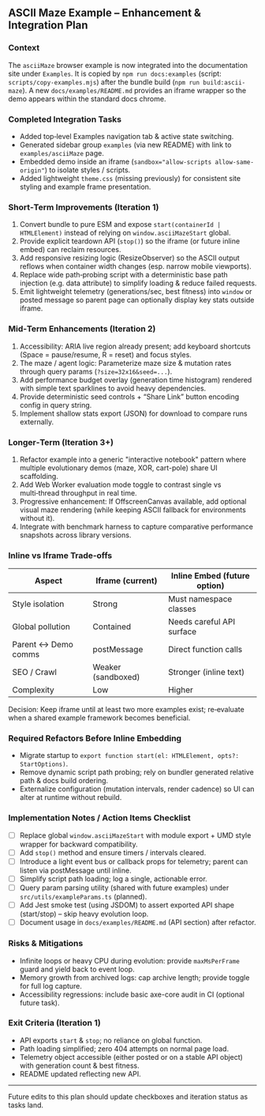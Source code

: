 ## ASCII Maze Example – Enhancement & Integration Plan

### Context
The `asciiMaze` browser example is now integrated into the documentation site under `Examples`. It is copied by `npm run docs:examples` (script: `scripts/copy-examples.mjs`) after the bundle build (`npm run build:ascii-maze`). A new `docs/examples/README.md` provides an iframe wrapper so the demo appears within the standard docs chrome.

### Completed Integration Tasks
- Added top‑level Examples navigation tab & active state switching.
- Generated sidebar group `examples` (via new README) with link to `examples/asciiMaze` page.
- Embedded demo inside an iframe (`sandbox="allow-scripts allow-same-origin"`) to isolate styles / scripts.
- Added lightweight `theme.css` (missing previously) for consistent site styling and example frame presentation.

### Short‑Term Improvements (Iteration 1)
1. Convert bundle to pure ESM and expose `start(containerId | HTMLElement)` instead of relying on `window.asciiMazeStart` global.
2. Provide explicit teardown API (`stop()`) so the iframe (or future inline embed) can reclaim resources.
3. Add responsive resizing logic (ResizeObserver) so the ASCII output reflows when container width changes (esp. narrow mobile viewports).
4. Replace wide path‑probing script with a deterministic base path injection (e.g. data attribute) to simplify loading & reduce failed requests.
5. Emit lightweight telemetry (generations/sec, best fitness) into `window` or posted message so parent page can optionally display key stats outside iframe.

### Mid‑Term Enhancements (Iteration 2)
1. Accessibility: ARIA live region already present; add keyboard shortcuts (Space = pause/resume, R = reset) and focus styles.
2. The maze / agent logic: Parameterize maze size & mutation rates through query params (`?size=32x16&seed=...`).
3. Add performance budget overlay (generation time histogram) rendered with simple text sparklines to avoid heavy dependencies.
4. Provide deterministic seed controls + “Share Link” button encoding config in query string.
5. Implement shallow stats export (JSON) for download to compare runs externally.

### Longer‑Term (Iteration 3+)
1. Refactor example into a generic "interactive notebook" pattern where multiple evolutionary demos (maze, XOR, cart-pole) share UI scaffolding.
2. Add Web Worker evaluation mode toggle to contrast single vs multi‑thread throughput in real time.
3. Progressive enhancement: If OffscreenCanvas available, add optional visual maze rendering (while keeping ASCII fallback for environments without it).
4. Integrate with benchmark harness to capture comparative performance snapshots across library versions.

### Inline vs Iframe Trade‑offs
| Aspect | Iframe (current) | Inline Embed (future option) |
|--------|------------------|------------------------------|
| Style isolation | Strong | Must namespace classes |
| Global pollution | Contained | Needs careful API surface |
| Parent ↔ Demo comms | postMessage | Direct function calls |
| SEO / Crawl | Weaker (sandboxed) | Stronger (inline text) |
| Complexity | Low | Higher |

Decision: Keep iframe until at least two more examples exist; re‑evaluate when a shared example framework becomes beneficial.

### Required Refactors Before Inline Embedding
- Migrate startup to `export function start(el: HTMLElement, opts?: StartOptions)`.
- Remove dynamic script path probing; rely on bundler generated relative path & docs build ordering.
- Externalize configuration (mutation intervals, render cadence) so UI can alter at runtime without rebuild.

### Implementation Notes / Action Items Checklist
- [ ] Replace global `window.asciiMazeStart` with module export + UMD style wrapper for backward compatibility.
- [ ] Add `stop()` method and ensure timers / intervals cleared.
- [ ] Introduce a light event bus or callback props for telemetry; parent can listen via postMessage until inline.
- [ ] Simplify script path loading; log a single, actionable error.
- [ ] Query param parsing utility (shared with future examples) under `src/utils/exampleParams.ts` (planned).
- [ ] Add Jest smoke test (using JSDOM) to assert exported API shape (start/stop) – skip heavy evolution loop.
- [ ] Document usage in `docs/examples/README.md` (API section) after refactor.

### Risks & Mitigations
- Infinite loops or heavy CPU during evolution: provide `maxMsPerFrame` guard and yield back to event loop.
- Memory growth from archived logs: cap archive length; provide toggle for full log capture.
- Accessibility regressions: include basic axe-core audit in CI (optional future task).

### Exit Criteria (Iteration 1)
- API exports `start` & `stop`; no reliance on global function.
- Path loading simplified; zero 404 attempts on normal page load.
- Telemetry object accessible (either posted or on a stable API object) with generation count & best fitness.
- README updated reflecting new API.

---
Future edits to this plan should update checkboxes and iteration status as tasks land.


